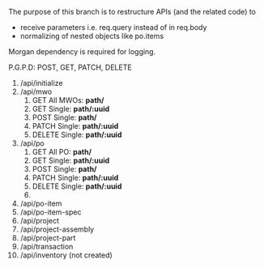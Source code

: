 The purpose of this branch is to restructure APIs (and the related code) to

- receive parameters i.e. req.query instead of in req.body
- normalizing of nested objects like po.items

<!-- ! NEXT: Create restructureNavigation to change the way of Client Side Navigation and use the NEXT features -->
<!-- Install -->

Morgan dependency is required for logging.

<!-- TODO: Update the Apollo Handlers to request using query params -->

<!-- ? Current API Paths -->

P.G.P.D: POST, GET, PATCH, DELETE

<!--* PUT must be used to replace -->

1. /api/initialize
2. /api/mwo
   1. GET All MWOs: **path/**
   2. GET Single: **path/:uuid**
   3. POST Single: **path/**
   4. PATCH Single: **path/:uuid**
   5. DELETE Single: **path/:uuid**
3. /api/po
   1. GET All PO: **path/**
   2. GET Single: **path/:uuid**
   3. POST Single: **path/**
   4. PATCH Single: **path/:uuid**
   5. DELETE Single: **path/:uuid**
   6.
4. /api/po-item
5. /api/po-item-spec
6. /api/project
7. /api/project-assembly
8. /api/project-part
9. /api/transaction
10. /api/inventory (not created)

